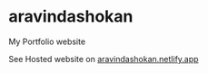 # aravindashokan
My Portfolio website

See Hosted website on  <a href="https://aravindashokan.netlify.app">aravindashokan.netlify.app </a>

